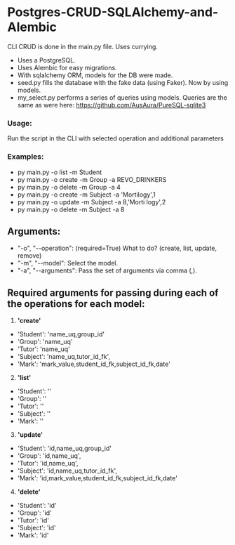 # Postgres-CRUD-SQLAlchemy-and-Alembic
CLI CRUD is done in the main.py file. Uses currying.

- Uses a PostgreSQL.
- Uses Alembic for easy migrations.
- With sqlalchemy ORM, models for the DB were made.
- seed.py fills the database with the fake data (using Faker). Now by using models.
- my_select.py performs a series of queries using models. Queries are the same as were here: https://github.com/AusAura/PureSQL-sqlite3

### Usage:
Run the script in the CLI with selected operation and additional parameters

### Examples:
- py main.py -o list -m Student
- py main.py -o create -m Group -a REVO_DRINKERS
- py main.py -o delete -m Group -a 4
- py main.py -o create -m Subject -a 'Mortilogy',1
- py main.py -o update -m Subject -a 8,'Morti logy',2
- py main.py -o delete -m Subject -a 8

## Arguments:
- "-o", "--operation": (required=True) What to do? (create, list, update, remove)
- "-m", "--model": Select the model.
- "-a", "--arguments": Pass the set of arguments via comma (,).

## Required arguments for passing during each of the operations for each model:
1) **'create'**
- 'Student': 'name_uq,group_id'
- 'Group': 'name_uq'
- 'Tutor': 'name_uq'
- 'Subject': 'name_uq,tutor_id_fk',
- 'Mark': 'mark_value,student_id_fk,subject_id_fk,date'

2) **'list'**
- 'Student': ''
- 'Group': ''
- 'Tutor': ''
- 'Subject': ''
- 'Mark': ''                                
          
3) **'update'**
- 'Student': 'id,name_uq,group_id'
- 'Group': 'id,name_uq',
- 'Tutor': 'id,name_uq',
- 'Subject': 'id,name_uq,tutor_id_fk',
- 'Mark': 'id,mark_value,student_id_fk,subject_id_fk,date'                                

4) **'delete'**
- 'Student': 'id'
- 'Group': 'id'
- 'Tutor': 'id'
- 'Subject': 'id'
- 'Mark': 'id'                                
